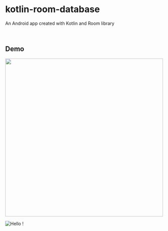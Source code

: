 # kotlin-room-database

An Android app created with Kotlin and Room library

<br />

## Demo

<img src="https://s3.gifyu.com/images/kotlin-room.gif" height="500px" />

<br />

![Hello !](https://api.visitorbadge.io/api/VisitorHit?user=kevinadhiguna&repo=kotlin-room-database&label=thanks%20for%20dropping%20in%20!&labelColor=%23000000&countColor=%23FFFFFF)
